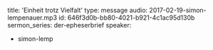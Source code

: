 title: 'Einheit trotz Vielfalt'
type: message
audio: 2017-02-19-simon-lempenauer.mp3
id: 646f3d0b-bb80-4021-b921-4c1ac95d130b
sermon_series: der-epheserbrief
speaker:
  - simon-lemp
